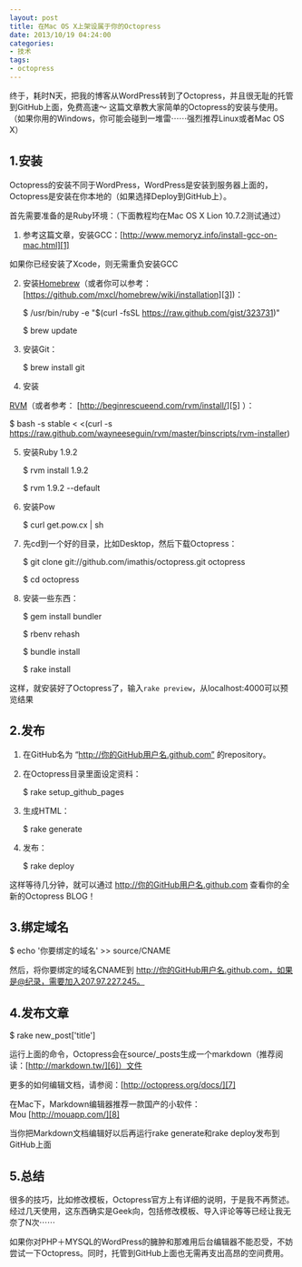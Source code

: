 ```yaml
---
layout: post
title: 在Mac OS X上架设属于你的Octopress
date: 2013/10/19 04:24:00
categories: 
- 技术
tags: 
- octopress
---
```


终于，耗时N天，把我的博客从WordPress转到了Octopress，并且很无耻的托管到GitHub上面，免费高速～ 这篇文章教大家简单的Octopress的安装与使用。 （如果你用的Windows，你可能会碰到一堆雷⋯⋯强烈推荐Linux或者Mac OS X） 

## 1.安装 

Octopress的安装不同于WordPress，WordPress是安装到服务器上面的，Octopress是安装在你本地的（如果选择Deploy到GitHub上）。

首先需要准备的是Ruby环境：（下面教程均在Mac OS X Lion 10.7.2测试通过）

1. 参考这篇文章，安装GCC：[http://www.memoryz.info/install-gcc-on-mac.html][1]

如果你已经安装了Xcode，则无需重负安装GCC 

2. 安装[Homebrew][2]（或者你可以参考：[https://github.com/mxcl/homebrew/wiki/installation][3])： 

   $ /usr/bin/ruby -e "$(curl -fsSL https://raw.github.com/gist/323731)"

   $ brew update

3. 安装Git： 

   $ brew install git

4. 安装

[RVM][4]（或者参考： [http://beginrescueend.com/rvm/install/][5] ）： 

   

   $ bash -s stable < <(curl -s https://raw.github.com/wayneeseguin/rvm/master/binscripts/rvm-installer)

5. 安装Ruby 1.9.2 

   $ rvm install 1.9.2

   $ rvm 1.9.2 --default

6. 安装Pow 

   $ curl get.pow.cx | sh

7. 先cd到一个好的目录，比如Desktop，然后下载Octopress： 

   $ git clone git://github.com/imathis/octopress.git octopress

   $ cd octopress

8. 安装一些东西： 

   $ gem install bundler

   $ rbenv rehash

   $ bundle install

   $ rake install

这样，就安装好了Octopress了，输入`rake preview`，从localhost:4000可以预览结果 

## 2.发布 

1. 在GitHub名为 “http://你的GitHub用户名.github.com” 的repository。 

2. 在Octopress目录里面设定资料： 

   $ rake setup_github_pages

3. 生成HTML： 

   $ rake generate

4. 发布： 

   $ rake deploy

这样等待几分钟，就可以通过 http://你的GitHub用户名.github.com 查看你的全新的Octopress BLOG！ 

## 3.绑定域名

   $ echo '你要绑定的域名' >> source/CNAME

然后，将你要绑定的域名CNAME到 http://你的GitHub用户名.github.com，如果是@纪录，需要加入207.97.227.245。 

## 4.发布文章

   $ rake new_post['title']

运行上面的命令，Octopress会在source/_posts生成一个markdown（推荐阅读：[http://markdown.tw/][6]）文件 

更多的如何编辑文档，请参阅：[http://octopress.org/docs/][7] 

在Mac下，Markdown编辑器推荐一款国产的小软件：Mou [http://mouapp.com/][8]

当你把Markdown文档编辑好以后再运行rake generate和rake deploy发布到GitHub上面 

## 5.总结 

很多的技巧，比如修改模板，Octopress官方上有详细的说明，于是我不再赘述。经过几天使用，这东西确实是Geek向，包括修改模板、导入评论等等已经让我无奈了N次⋯⋯ 

如果你对PHP＋MYSQL的WordPress的臃肿和那难用后台编辑器不能忍受，不妨尝试一下Octopress。同时，托管到GitHub上面也无需再支出高昂的空间费用。

 [1]: http://www.memoryz.info/install-gcc-on-mac.html

 [2]: http://mxcl.github.com/homebrew/

 [3]: https://github.com/mxcl/homebrew/wiki/installation

 [4]: http://beginrescueend.com/

 [5]: http://beginrescueend.com/rvm/install/

 [6]: http://markdown.tw/

 [7]: http://octopress.org/docs/

 [8]: http://mouapp.com/
